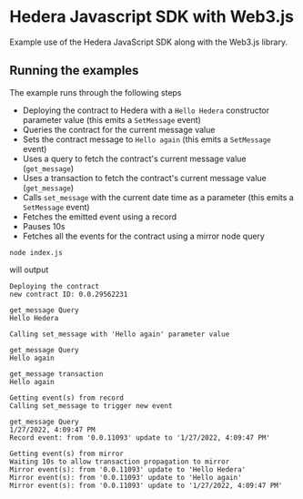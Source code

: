 # Hedera Javascript SDK with Web3.js

Example use of the Hedera JavaScript SDK along with the Web3.js library.

## Running the examples

The example runs through the following steps
* Deploying the contract to Hedera with a `Hello Hedera` constructor parameter value (this emits a `SetMessage` event)
* Queries the contract for the current message value
* Sets the contract message to `Hello again` (this emits a `SetMessage` event)
* Uses a query to fetch the contract's current message value (`get_message`)
* Uses a transaction to fetch the contract's current message value (`get_message`)
* Calls `set_message` with the current date time as a parameter (this emits a `SetMessage` event)
* Fetches the emitted event using a record
* Pauses 10s
* Fetches all the events for the contract using a mirror node query

```shell
node index.js
```

will output

```shell
Deploying the contract
new contract ID: 0.0.29562231

get_message Query
Hello Hedera

Calling set_message with 'Hello again' parameter value

get_message Query
Hello again

get_message transaction
Hello again

Getting event(s) from record
Calling set_message to trigger new event

get_message Query
1/27/2022, 4:09:47 PM
Record event: from '0.0.11093' update to '1/27/2022, 4:09:47 PM'

Getting event(s) from mirror
Waiting 10s to allow transaction propagation to mirror
Mirror event(s): from '0.0.11093' update to 'Hello Hedera'
Mirror event(s): from '0.0.11093' update to 'Hello again'
Mirror event(s): from '0.0.11093' update to '1/27/2022, 4:09:47 PM'
```
